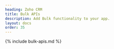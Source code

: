 ```yaml
---
heading: Zoho CRM
title: Bulk APIs
description: Add Bulk functionality to your app.
layout: docs
order: 35
---
```


{% include bulk-apis.md %}
